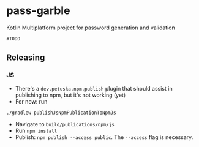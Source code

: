 # pass-garble
Kotlin Multiplatform project for password generation and validation

```shell
#TODO
````


## Releasing

### JS

- There's a `dev.petuska.npm.publish` plugin that should assist in publishing to npm, but it's not working (yet)
- For now: run

```shell
./gradlew publishJsNpmPublicationToNpmJs

```

- Navigate to `build/publications/npm/js`
- Run `npm install`
- Publish: `npm publish --access public`. The `--access` flag is necessary.
